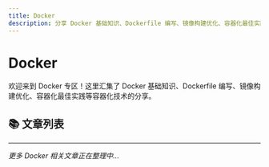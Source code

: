 ```yaml
---
title: Docker
description: 分享 Docker 基础知识、Dockerfile 编写、镜像构建优化、容器化最佳实践等容器化技术
---
```


# Docker

欢迎来到 Docker 专区！这里汇集了 Docker 基础知识、Dockerfile 编写、镜像构建优化、容器化最佳实践等容器化技术的分享。

## 📚 文章列表

<UnderConstruction />

---

_更多 Docker 相关文章正在整理中..._

